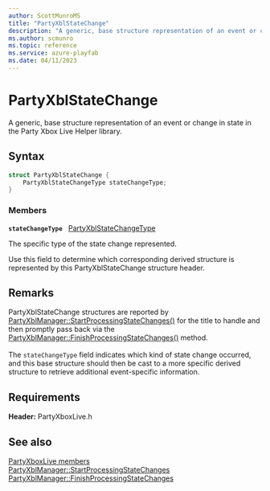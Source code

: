 ```yaml
---
author: ScottMunroMS
title: "PartyXblStateChange"
description: "A generic, base structure representation of an event or change in state in the Party Xbox Live Helper library."
ms.author: scmunro
ms.topic: reference
ms.service: azure-playfab
ms.date: 04/11/2023
---
```


# PartyXblStateChange  

A generic, base structure representation of an event or change in state in the Party Xbox Live Helper library.  

## Syntax  
  
```cpp
struct PartyXblStateChange {  
    PartyXblStateChangeType stateChangeType;  
}  
```
  
### Members  
  
**`stateChangeType`** &nbsp; [PartyXblStateChangeType](../enums/partyxblstatechangetype.md)  
  
The specific type of the state change represented.
  
Use this field to determine which corresponding derived structure is represented by this PartyXblStateChange structure header.
  
## Remarks  
  
PartyXblStateChange structures are reported by [PartyXblManager::StartProcessingStateChanges()](../classes/PartyXblManager/methods/partyxblmanager_startprocessingstatechanges.md) for the title to handle and then promptly pass back via the [PartyXblManager::FinishProcessingStateChanges()](../classes/PartyXblManager/methods/partyxblmanager_finishprocessingstatechanges.md) method. <br /><br /> The ```stateChangeType``` field indicates which kind of state change occurred, and this base structure should then be cast to a more specific derived structure to retrieve additional event-specific information.
  
## Requirements  
  
**Header:** PartyXboxLive.h
  
## See also  
[PartyXboxLive members](../partyxboxlive_members.md)  
[PartyXblManager::StartProcessingStateChanges](../classes/PartyXblManager/methods/partyxblmanager_startprocessingstatechanges.md)  
[PartyXblManager::FinishProcessingStateChanges](../classes/PartyXblManager/methods/partyxblmanager_finishprocessingstatechanges.md)
  
  
